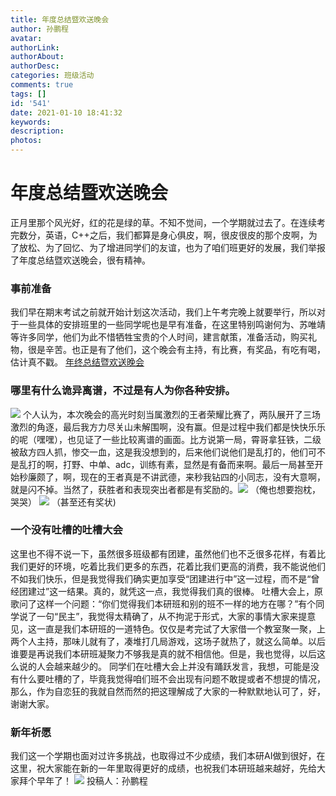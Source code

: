 ```yaml
---
title: 年度总结暨欢送晚会
author: 孙鹏程
avatar: 
authorLink: 
authorAbout: 
authorDesc: 
categories: 班级活动
comments: true
tags: []
id: '541'
date: 2021-01-10 18:41:32
keywords:
description:
photos:
---
```


# 年度总结暨欢送晚会

正月里那个风光好，红的花是绿的草。不知不觉间，一个学期就过去了。在连续考完数分，英语，C++之后，我们都算是身心俱皮，啊，很皮很皮的那个皮啊，为了放松、为了回忆、为了增进同学们的友谊，也为了咱们班更好的发展，我们举报了年度总结暨欢送晚会，很有精神。

### 事前准备

我们早在期末考试之前就开始计划这次活动，我们上午考完晚上就要举行，所以对于一些具体的安排班里的一些同学呢也是早有准备，在这里特别鸣谢何为、苏唯靖等许多同学，他们为此不惜牺牲宝贵的个人时间，建言献策，准备活动，购买礼物，很是辛苦。也正是有了他们，这个晚会有主持，有比赛，有奖品，有吃有喝，估计真不戳。 [年终总结暨欢送晚会](http://www.aiupc.xyz/wp-content/uploads/2021/01/年终总结暨欢送晚会.docx)

### 哪里有什么诡异离谱，不过是有人为你各种安排。

![](https://cdn.jsdelivr.net/gh/aiupc/drawingbed/img/1610151870028-300x225.jpeg) 个人认为，本次晚会的高光时刻当属激烈的王者荣耀比赛了，两队展开了三场激烈的角逐，最后我方力尽关山未解围啊，没有赢。但是过程中我们都是快快乐乐的呢（嘿嘿），也见证了一些比较离谱的画面。比方说第一局，霄哥拿狂铁，二级被敌方四人抓，惨交一血，这是我没想到的，后来他们说他们是乱打的，他们可不是乱打的啊，打野、中单、adc，训练有素，显然是有备而来啊。最后一局甚至开始秒廉颇了，啊，现在的王者真是不讲武德，来秒我钻四的小同志，没有大意啊，就是闪不掉。当然了，获胜者和表现突出者都是有奖励的。![](http://www.aiupc.xyz/wp-content/uploads/2021/01/1610151870028-300x225.jpeg) （俺也想要抱枕，哭哭） ![](http://www.aiupc.xyz/wp-content/uploads/2021/01/1610151867764-300x225.jpeg) （甚至还有奖状)

### 一个没有吐槽的吐槽大会

这里也不得不说一下，虽然很多班级都有团建，虽然他们也不乏很多花样，有着比我们更好的环境，吃着比我们更多的东西，花着比我们更高的消费，我不能说他们不如我们快乐，但是我觉得我们确实更加享受“团建进行中”这一过程，而不是“曾经团建过”这一结果。真的，就凭这一点，我觉得我们真的很棒。 吐槽大会上，原歌问了这样一个问题：“你们觉得我们本研班和别的班不一样的地方在哪？”有个同学说了一句“民主”，我觉得太精确了，从不拘泥于形式，大家的事情大家来提意见，这一直是我们本研班的一道特色。仅仅是考完试了大家借一个教室聚一聚，上两个人主持，那味儿就有了，凑堆打几局游戏，这场子就热了，就这么简单。以后谁要是再说我们本研班凝聚力不够我是真的就不相信他。但是，我也觉得，以后这么说的人会越来越少的。 同学们在吐槽大会上并没有踊跃发言，我想，可能是没有什么要吐槽的了，毕竟我觉得咱们班不会出现有问题不敢提或者不想提的情况，那么，作为自恋狂的我就自然而然的把这理解成了大家的一种默默地认可了，好，谢谢大家。

### 新年祈愿

我们这一个学期也面对过许多挑战，也取得过不少成绩，我们本研AI做到很好，在这里，祝大家能在新的一年里取得更好的成绩，也祝我们本研班越来越好，先给大家拜个早年了！ ![](http://www.aiupc.xyz/wp-content/uploads/2021/01/1610151839807-300x225.jpeg) 投稿人：孙鹏程